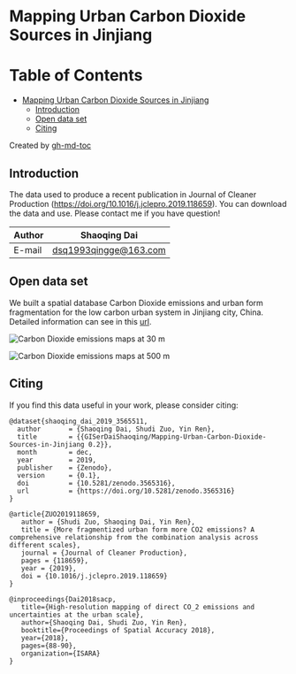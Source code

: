 # Mapping Urban Carbon Dioxide Sources in Jinjiang

Table of Contents
=================

* [Mapping Urban Carbon Dioxide Sources in Jinjiang](#mapping-urban-carbon-dioxide-sources-in-jinjiang)
  * [Introduction](#introduction)
  * [Open data set](#open-data-set)
  * [Citing](#citing)

Created by [gh-md-toc](https://github.com/ekalinin/github-markdown-toc.go)


## Introduction

The data used to produce a recent publication in Journal of Cleaner Production (https://doi.org/10.1016/j.jclepro.2019.118659). You can download the data and use. Please contact me if you have question!

|Author|Shaoqing Dai|
|---|---|
|E-mail|dsq1993qingge@163.com|

## Open data set
We built a spatial database Carbon Dioxide emissions and urban form fragmentation for the low carbon urban system in Jinjiang city, China. Detailed information can see in this [url](http://science.gisersqdai.top/DIB/DIBdata.html).

![Carbon Dioxide emissions maps at 30 m](https://github.com/GISerDaiShaoqing/Mapping-Urban-Carbon-Dioxide-Sources-in-Jinjiang/blob/master/30m.png)

![Carbon Dioxide emissions maps at 500 m](https://github.com/GISerDaiShaoqing/Mapping-Urban-Carbon-Dioxide-Sources-in-Jinjiang/blob/master/500m.png)

## Citing
If you find this data useful in your work, please consider citing:

```
@dataset{shaoqing_dai_2019_3565511,
  author       = {Shaoqing Dai, Shudi Zuo, Yin Ren},
  title        = {{GISerDaiShaoqing/Mapping-Urban-Carbon-Dioxide-Sources-in-Jinjiang 0.2}},
  month        = dec,
  year         = 2019,
  publisher    = {Zenodo},
  version      = {0.1},
  doi          = {10.5281/zenodo.3565316},
  url          = {https://doi.org/10.5281/zenodo.3565316}
}
```

```
@article{ZUO2019118659,  
   author = {Shudi Zuo, Shaoqing Dai, Yin Ren},   
   title = {More fragmentized urban form more CO2 emissions? A comprehensive relationship from the combination analysis across different scales},   
   journal = {Journal of Cleaner Production},   
   pages = {118659},   
   year = {2019},
   doi = {10.1016/j.jclepro.2019.118659}
}
```

```
@inproceedings{Dai2018sacp,  
   title={High-resolution mapping of direct CO_2 emissions and uncertainties at the urban scale},
   author={Shaoqing Dai, Shudi Zuo, Yin Ren},
   booktitle={Proceedings of Spatial Accuracy 2018},
   year={2018},
   pages={88-90},
   organization={ISARA}
}
```
